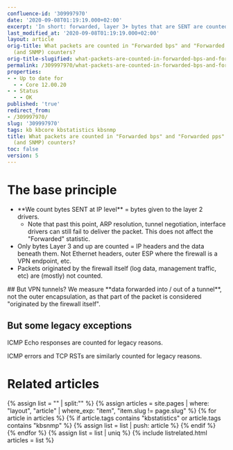 ```yaml
---
confluence-id: '309997970'
date: '2020-09-08T01:19:19.000+02:00'
excerpt: 'In short: forwarded, layer 3+ bytes that are SENT are counted.'
last_modified_at: '2020-09-08T01:19:19.000+02:00'
layout: article
orig-title: What packets are counted in "Forwarded bps" and "Forwarded pps" statistics
  (and SNMP) counters?
orig-title-slugified: what-packets-are-counted-in-forwarded-bps-and-forwarded-pps-statistics-and-snmp-counters-
permalink: /309997970/what-packets-are-counted-in-forwarded-bps-and-forwarded-pps-statistics-and-snmp-counters-
properties:
- - Up to date for
  - - Core 12.00.20
- - Status
  - - OK
published: 'true'
redirect_from:
- /309997970/
slug: '309997970'
tags: kb kbcore kbstatistics kbsnmp
title: What packets are counted in "Forwarded bps" and "Forwarded pps" statistics
  (and SNMP) counters?
toc: false
version: 5
---
```


# The base principle
<ul><li>**We count bytes SENT at IP level** = bytes given to the layer 2 drivers. 
<ul><li>Note that past this point, ARP resolution, tunnel negotiation, interface drivers can still fail to deliver the packet. This does not affect the "Forwarded" statistic.</li></ul></li><li>Only bytes Layer 3 and up are counted = IP headers and the data beneath them. Not Ethernet headers, outer ESP where the firewall is a VPN endpoint, etc.</li><li>Packets originated by the firewall itself (log data, management traffic, etc) are (mostly) not counted.</li></ul>## But VPN tunnels?
We measure **data forwarded into / out of a tunnel**, not the outer encapsulation, as that part of the packet is considered "originated by the firewall itself".

## But some legacy exceptions
ICMP Echo responses are counted for legacy reasons.

ICMP errors and TCP RSTs are similarly counted for legacy reasons.




# Related articles
{% assign list = "" | split:"" %}
{% assign articles = site.pages | where: "layout", "article" | where_exp: "item", "item.slug != page.slug" %}
{% for article in articles %}
{% if article.tags contains "kbstatistics" or article.tags contains "kbsnmp" %}
{% assign list = list | push: article %}
{% endif %}
{% endfor %}
{% assign list = list | uniq %}
{% include listrelated.html articles = list %}
